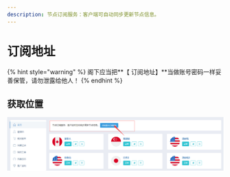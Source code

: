```yaml
---
description: 节点订阅服务：客户端可自动同步更新节点信息。
---
```


# 订阅地址

{% hint style="warning" %}
阁下应当把**【 订阅地址】**当做账号密码一样妥善保管，请勿泄露给他人！
{% endhint %}

## 获取位置

![](../.gitbook/assets/sublink.png)



